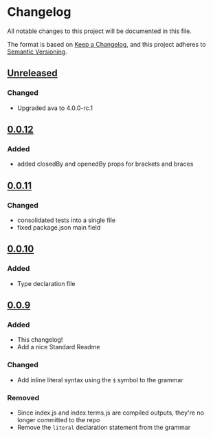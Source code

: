 # Changelog

All notable changes to this project will be documented in this file.

The format is based on [Keep a Changelog](https://keepachangelog.com/en/1.0.0/), and this project adheres to [Semantic Versioning](https://semver.org/spec/v2.0.0.html).

## [Unreleased]

### Changed

- Upgraded ava to 4.0.0-rc.1

## [0.0.12]

### Added

- added closedBy and openedBy props for brackets and braces

## [0.0.11]

### Changed

- consolidated tests into a single file
- fixed package.json main field

## [0.0.10]

### Added

- Type declaration file

## [0.0.9]

### Added

- This changelog!
- Add a nice Standard Readme

### Changed

- Add inline literal syntax using the `$` symbol to the grammar

### Removed

- Since index.js and index.terms.js are compiled outputs, they're no longer committed to the repo
- Remove the `literal` declaration statement from the grammar

[unreleased]: https://github.com/underlay/lezer-tasl/compare/v0.0.12...HEAD
[0.0.12]: https://github.com/underlay/lezer-tasl/compare/v0.0.12
[0.0.11]: https://github.com/underlay/lezer-tasl/compare/v0.0.11
[0.0.10]: https://github.com/underlay/lezer-tasl/compare/v0.0.10
[0.0.9]: https://github.com/underlay/lezer-tasl/compare/v0.0.9
